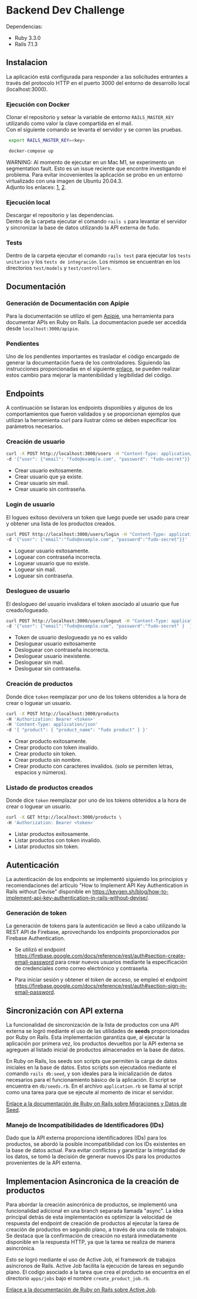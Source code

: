 # Backend Dev Challenge

Dependencias:

- Ruby 3.3.0
- Rails 7.1.3

## Instalacion

La aplicación está configurada para responder a las solicitudes entrantes a través del protocolo HTTP en el puerto 3000 del entorno de desarrollo local (localhost:3000).

### Ejecución con Docker

Clonar el repositorio y setear la variable de entorno `RAILS_MASTER_KEY` utilizando como valor la clave compartida en el mail.<br>
Con el siguiente comando se levanta el servidor y se corren las pruebas.

```bash
 export RAILS_MASTER_KEY=<key>
```

```bash
 docker-compose up
```

WARNING: Al momento de ejecutar en un Mac M1, se experimento un segmentation fault. Esto es un issue reciente que encontre investigando el problema. Para evitar incovenientes la aplicación se probo en un entorno virtualizado con una imagen de Ubuntu 20.04.3. <br>
Adjunto los enlaces: [1](https://github.com/ruby/ruby/pull/9371), [2](https://bugs.ruby-lang.org/issues/20085).

### Ejecución local

Descargar el repositorio y las dependencias. <br>
Dentro de la carpeta ejecutar el comando `rails s` para levantar el servidor y sincronizar la base de datos utilizando la API externa de fudo.

### Tests

Dentro de la carpeta ejecutar el comando `rails test` para ejecutar los `tests unitarios` y los `tests de integración`. Los mismos se encuentran en los directorios `test/models` y `test/controllers`.

## Documentación

### Generación de Documentación con Apipie

Para la documentación se utilizo el gem [Apipie](https://github.com/Apipie/apipie-rails), una herramienta para documentar APIs en Ruby on Rails.
La documentacion puede ser accedida desde `localhost:3000/apipie`.

### Pendientes

Uno de los pendientes importantes es trasladar el código encargado de generar la documentación fuera de los controladores. Siguiendo las instrucciones proporcionadas en el siguiente [enlace](https://iliabylich.github.io/2015/06/07/apipie-amazing-tool-for-documenting-your-rails-api.html), se pueden realizar estos cambio para mejorar la mantenibilidad y legibilidad del código.

## Endpoints

A continuación se listaran los endpoints disponibles y algunos de los comportamientos que fueron validados y se proporcionan ejemplos que utilizan la herramienta curl para ilustrar cómo se deben especificar los parámetros necesarios.<br>

### Creación de usuario

```bash
curl -X POST http://localhost:3000/users -H "Content-Type: application/json" \
-d '{"user": {"email": "fudo@example.com", "password": "fudo-secret"}}'
```

- Crear usuario exitosamente.
- Crear usuario que ya existe.
- Crear usuario sin mail.
- Crear usuario sin contraseña.

### Login de usuario

El logueo exitoso devolvera un token que luego puede ser usado para crear y obtener una lista de los productos creados.

```bash
curl POST http://localhost:3000/users/login -H "Content-Type: application/json" \
-d '{"user": {"email":"fudo@example.com", "password":"fudo-secret"}}'
```

- Loguear usuario exitosamente.
- Loguear con contraseña incorrecta.
- Loguear usuario que no existe.
- Loguear sin mail.
- Loguear sin contraseña.

### Deslogueo de usuario

El deslogueo del usuario invalidara el token asociado al usuario que fue creado/logueado.

```bash
curl POST http://localhost:3000/users/logout -H "Content-Type: application/json" \
-d '{"user": {"email":"fudo@example.com", "password":"fudo-secret" }  }'
```

- Token de usuario deslogueado ya no es valido
- Desloguear usuario exitosamente
- Desloguear con contraseña incorrecta.
- Desloguear usuario inexistente.
- Desloguear sin mail.
- Desloguear sin contraseña.

### Creación de productos

Donde dice `token` reemplazar por uno de los tokens obtenidos a la hora de crear o loguear un usuario.

```bash
curl -X POST http://localhost:3000/products
-H 'Authorization: Bearer <token>'
-H 'Content-Type: application/json'
-d '{ "product": { "product_name": "fudo product" } }'
```

- Crear producto exitosamente.
- Crear producto con token invalido.
- Crear producto sin token.
- Crear producto sin nombre.
- Crear producto con caracteres invalidos. (solo se permiten letras, espacios y números).

### Listado de productos creados

Donde dice `token` reemplazar por uno de los tokens obtenidos a la hora de crear o loguear un usuario.

```bash
curl -X GET http://localhost:3000/products \
-H 'Authorization: Bearer <token>'
```

- Listar productos exitosamente.
- Listar productos con token invalido.
- Listar productos sin token.

## Autenticación

La autenticación de los endpoints se implementó siguiendo los principios y recomendaciones del artículo "How to Implement API Key Authentication in Rails without Devise" disponible en https://keygen.sh/blog/how-to-implement-api-key-authentication-in-rails-without-devise/.

### Generación de token

La generación de tokens para la autenticación se llevó a cabo utilizando la REST API de Firebase, aprovechando los endpoints proporcionados por Firebase Authentication.

- Se utilizó el endpoint https://firebase.google.com/docs/reference/rest/auth#section-create-email-password para crear nuevos usuarios mediante la especificación de credenciales como correo electrónico y contraseña.

- Para iniciar sesión y obtener el token de acceso, se empleó el endpoint https://firebase.google.com/docs/reference/rest/auth#section-sign-in-email-password.

## Sincronización con API externa

La funcionalidad de sincronización de la lista de productos con una API externa se logró mediante el uso de las utilidades de **seeds** proporcionadas por Ruby on Rails. Esta implementación garantiza que, al ejecutar la aplicación por primera vez, los productos devueltos por la API externa se agreguen al listado inicial de productos almacenados en la base de datos. <br>

En Ruby on Rails, los seeds son scripts que permiten la carga de datos iniciales en la base de datos. Estos scripts son ejecutados mediante el comando `rails db:seed`, y son ideales para la inicialización de datos necesarios para el funcionamiento básico de la aplicación. El script se encuentra en `db/seeds.rb`. En el archivo `application.rb` se llama al script como una tarea para que se ejecute al momento de inicar el servidor.

[Enlace a la documentación de Ruby on Rails sobre Migraciones y Datos de Seed](https://guides.rubyonrails.org/v5.1/active_record_migrations.html#migrations-and-seed-data).

### Manejo de Incompatibilidades de Identificadores (IDs)

Dado que la API externa proporciona identificadores (IDs) para los productos, se abordó la posible incompatibilidad con los IDs existentes en la base de datos actual. Para evitar conflictos y garantizar la integridad de los datos, se tomó la decisión de generar nuevos IDs para los productos provenientes de la API externa.

## Implementacion Asincronica de la creación de productos

Para abordar la creación asincrónica de productos, se implementó una funcionalidad adicional en una branch separada llamada "async". La idea principal detrás de esta implementación es optimizar la velocidad de respuesta del endpoint de creación de productos al ejecutar la tarea de creación de productos en segundo plano, a través de una cola de trabajos. <br>
Se destaca que la confirmación de creación no estará inmediatamente disponible en la respuesta HTTP, ya que la tarea se realiza de manera asincrónica.

Esto se logró mediante el uso de Active Job, el framework de trabajos asíncronos de Rails. Active Job facilita la ejecución de tareas en segundo plano. El codigo asociado a la tarea que crea el producto se encuentra en el directorio `apps/jobs` bajo el nombre `create_product_job.rb`.

[Enlace a la documentación de Ruby on Rails sobre Active Job](https://edgeguides.rubyonrails.org/active_job_basics.html#the-purpose-of-active-job).
